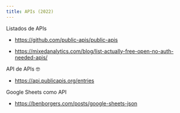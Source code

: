 ```yaml
---
title: APIs (2022)
---
```


Listados de APIs

- https://github.com/public-apis/public-apis

- https://mixedanalytics.com/blog/list-actually-free-open-no-auth-needed-apis/

API de APIs 🤓

- https://api.publicapis.org/entries

Google Sheets como API

- https://benborgers.com/posts/google-sheets-json